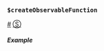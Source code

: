 ### <a id="rx"></a>`$createObservableFunction`
<a href="#rx">#</a> [&#x24C8;](https://github.com/Reactive-Extensions/rx.angular.js/blob/master/src/factory.js#L1-L6 "View in source")

##### Example

[](http://jsbin.com/qavos/1/embed?js,output)